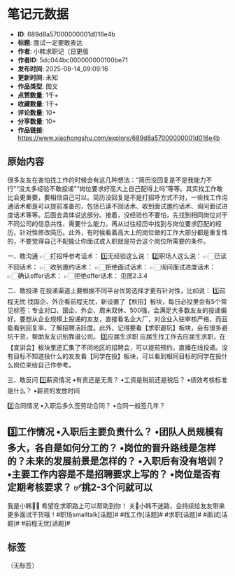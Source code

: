 # 笔记元数据

- **ID**: 689d8a57000000001d016e4b
- **标题**: 面试一定要敢表达
- **作者**: 小韩求职记（日更版
- **作者ID**: 5dc044bc000000000100be71
- **发布时间**: 2025-08-14_09:09:16
- **更新时间**: 未知
- **作品类型**: 图文
- **点赞数量**: 1千+
- **收藏数量**: 1千+
- **评论数量**: 10+
- **分享数量**: 10+
- **作品链接**: https://www.xiaohongshu.com/explore/689d8a57000000001d016e4b

## 原始内容

很多友友在害怕找工作的时候会有这几种想法：“简历没回复是不是我能力不行”“没太多经验不敢投递”“岗位要求好高大上自己配得上吗”等等。其实找工作敢比会更重要，要相信自己可以。简历没回复是不是打招呼方式不对，一些找工作沟通话术都是可以提前准备的，包括已读不回话术、收到面试邀约话术、询问面试进度话术等等。后面会具体说这部分。接着，没经验也不要怕，先找到相同岗位对于不同公司的信息共性、需要什么能力。再从过往经历中找到与岗位要求匹配的经历，针对性修改简历。此外，有时候看着高大上的岗位做的工作大部分都是重复性的，不要觉得自己不配能让你面试或入职就是符合这个岗位所需要的条件。
	
一、敢沟通
👉🏻打招呼参考话术：
1️⃣无经验这么说：
2️⃣职场人这么说：
👉🏻已读不回话术：
👉🏻收到邀约话术：
👉🏻拒绝面试话术：
👉🏻询问面试进度话术：
👉🏻确认offer话术：
👉🏻拒绝offer话术：
见图2.3.4
	
二、敢投递
在投递渠道上要根据不同平台优势选择才更有针对性，比如说：
1️⃣前程无忧
找国企、外企看前程无忧，新设置了【秋招】板块，每日必投里会有5个常见标签：专业对口、国企、外企、周末双休、500强，会满足大多数友友的投递偏好。要想从企业规模上投递的友友，直接看名企大厂，对企业入驻审核严格，而且能看到回复率，了解招聘活跃度。此外，记得要看【求职避坑】板块，会有很多避坑干货，帮助友友识别靠谱公司。
2️⃣应届生求职
应届生找工作去应届生求职，在【宣讲会】板块里还汇集了不同地区的招聘会，可以提前预约，直播在线投递。没有目标不知道投什么的友友看【同学在投】板块，可以看到相同目标的同学在投什么岗位来给自己作参考。
	
三、敢反问
1️⃣薪资情况
•有责还是无责？
•工资是税前还是税后？
•绩效考核标准是什么？
•薪资的发放时间
	
2️⃣合同情况
•入职后多久签劳动合同？
•合同一般签几年？
	
3️⃣工作情况
•入职后主要负责什么？
•团队人员规模有多大，各自是如何分工的？
•岗位的晋升路线是怎样的？未来的发展前景是怎样的？
•入职后有没有培训？
•主要工作内容是不是招聘要求上写的？
•岗位是否有定期考核要求？
✅挑2-3个问就可以
-
我是小韩🙋‍♀️
希望在求职路上可以帮助到你！
关🐷小韩不迷路，会持续给友友带来更多面试干货哦！#职场smalltalk[话题]# #找工作[话题]# #求职[话题]# #面试[话题]# #前程无忧[话题]#

## 标签

（无标签）
